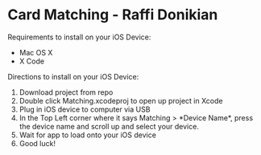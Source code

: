 Card Matching - Raffi Donikian
======================================


Requirements to install on your iOS Device:
- Mac OS X
- X Code

Directions to install on your iOS Device:
1. Download project from repo
2. Double click Matching.xcodeproj to open up project in Xcode
3. Plug in iOS device to computer via USB
4. In the Top Left corner where it says Matching > \*Device Name\*, press the device name and scroll up and select your device.
5. Wait for app to load onto your iOS device
6. Good luck!

